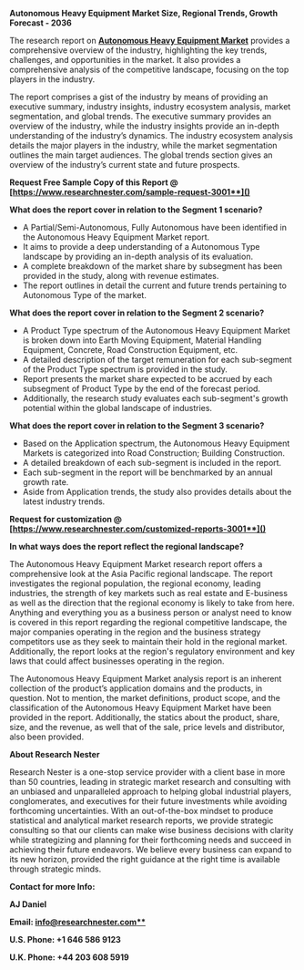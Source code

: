 ﻿**Autonomous Heavy Equipment Market Size, Regional Trends, Growth Forecast - 2036**

The research report on [**Autonomous Heavy Equipment Market**](https://www.researchnester.com/reports/autonomous-heavy-equipment-market/3001) provides a comprehensive overview of the industry, highlighting the key trends, challenges, and opportunities in the market. It also provides a comprehensive analysis of the competitive landscape, focusing on the top players in the industry.

The report comprises a gist of the industry by means of providing an executive summary, industry insights, industry ecosystem analysis, market segmentation, and global trends. The executive summary provides an overview of the industry, while the industry insights provide an in-depth understanding of the industry’s dynamics. The industry ecosystem analysis details the major players in the industry, while the market segmentation outlines the main target audiences. The global trends section gives an overview of the industry’s current state and future prospects.

<a name="_hlk168911023"></a><a name="_hlk168911453"></a>**Request Free Sample Copy of this Report @ [https://www.researchnester.com/sample-request-3001**]()**

**What does the report cover in relation to the Segment 1 scenario?**

- A Partial/Semi-Autonomous, Fully Autonomous have been identified in the Autonomous Heavy Equipment Market report.
- It aims to provide a deep understanding of a Autonomous Type landscape by providing an in-depth analysis of its evaluation. 
- A complete breakdown of the market share by subsegment has been provided in the study, along with revenue estimates.
- The report outlines in detail the current and future trends pertaining to Autonomous Type of the market.

**What does the report cover in relation to the Segment 2 scenario?**

- A Product Type spectrum of the Autonomous Heavy Equipment Market is broken down into Earth Moving Equipment, Material Handling Equipment, Concrete, Road Construction Equipment, etc.
- A detailed description of the target remuneration for each sub-segment of the Product Type spectrum is provided in the study.
- Report presents the market share expected to be accrued by each subsegment of Product Type by the end of the forecast period.
- Additionally, the research study evaluates each sub-segment's growth potential within the global landscape of industries.

**What does the report cover in relation to the Segment 3 scenario?**

- Based on the Application spectrum, the Autonomous Heavy Equipment Markets is categorized into Road Construction; Building Construction.
- A detailed breakdown of each sub-segment is included in the report.
- Each sub-segment in the report will be benchmarked by an annual growth rate.
- Aside from Application trends, the study also provides details about the latest industry trends.

<a name="_hlk168910333"></a><a name="_hlk168911058"></a>**Request for customization @ [https://www.researchnester.com/customized-reports-3001**]()**

**In what ways does the report reflect the regional landscape?**

The Autonomous Heavy Equipment Market research report offers a comprehensive look at the Asia Pacific regional landscape. The report investigates the regional population, the regional economy, leading industries, the strength of key markets such as real estate and E-business as well as the direction that the regional economy is likely to take from here. Anything and everything you as a business person or analyst need to know is covered in this report regarding the regional competitive landscape, the major companies operating in the region and the business strategy competitors use as they seek to maintain their hold in the regional market. Additionally, the report looks at the region's regulatory environment and key laws that could affect businesses operating in the region.

The Autonomous Heavy Equipment Market analysis report is an inherent collection of the product’s application domains and the products, in question. Not to mention, the market definitions, product scope, and the classification of the Autonomous Heavy Equipment Market have been provided in the report. Additionally, the statics about the product, share, size, and the revenue, as well that of the sale, price levels and distributor, also been provided.

<a name="_hlk168910495"></a>**About Research Nester**

Research Nester is a one-stop service provider with a client base in more than 50 countries, leading in strategic market research and consulting with an unbiased and unparalleled approach to helping global industrial players, conglomerates, and executives for their future investments while avoiding forthcoming uncertainties. With an out-of-the-box mindset to produce statistical and analytical market research reports, we provide strategic consulting so that our clients can make wise business decisions with clarity while strategizing and planning for their forthcoming needs and succeed in achieving their future endeavors. We believe every business can expand to its new horizon, provided the right guidance at the right time is available through strategic minds.

**Contact for more Info:**

**AJ Daniel**

**Email: [info@researchnester.com**](mailto:info@researchnester.com)**

**U.S. Phone: +1 646 586 9123** 

**U.K. Phone: +44 203 608 5919**
